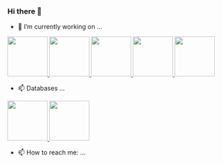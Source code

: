 ### Hi there 👋

- 🔭 I’m currently working on ...
<p float="left">
  <a href="https://nodejs.org/en/" target="_blank" >
    <img src="https://cdn.iconscout.com/icon/free/png-512/node-js-3-1174937.png"  height="90" />
  </a>
  <a href="https://reactjs.org" target="_blank" >
    <img src="https://image.flaticon.com/icons/png/512/1183/1183672.png"  height="90" />
  </a>
  <a href="https://redux.js.org/" target="_blank" >
    <img src="https://pagepro.co/blog/wp-content/uploads/2019/12/redux.png"  height="90" />
  </a>
  <a href="https://www.apollographql.com/" target="_blank" >
    <img src="https://cdn.worldvectorlogo.com/logos/apollo-graphql-1.svg"  height="90" />
  </a>
  <a href="https://www.w3.org/wiki/The_web_standards_model_-_HTML_CSS_and_JavaScript" target="_blank" >
    <img src="https://raw.githubusercontent.com/itsksaurabh/itsksaurabh/master/assets/html-css-js.png"  height="90" />
  </a>
 </p>

- 📫 Databases ...
<p float="left">
  <a href="https://www.mongodb.com/" target="_blank" >
    <img src="https://raw.githubusercontent.com/itsksaurabh/itsksaurabh/master/assets/mongo.gif"  height="90" />
  </a>
  <a href="https://www.mysql.com/" target="_blank" >
    <img src="https://download.logo.wine/logo/MySQL/MySQL-Logo.wine.png"  height="90" />
  </a>
</p>

- 📫 How to reach me: ...

<!--
**shahan953/shahan953** is a ✨ _special_ ✨ repository because its `README.md` (this file) appears on your GitHub profile.

Here are some ideas to get you started:

- 🔭 I’m currently working on ...
- 🌱 I’m currently learning ...
- 👯 I’m looking to collaborate on ...
- 🤔 I’m looking for help with ...
- 💬 Ask me about ...
- 📫 How to reach me: ...
- 😄 Pronouns: ...
- ⚡ Fun fact: ...
-->
